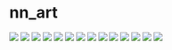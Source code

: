 # nn_art
![](https://github.com/ptmorris03/jax_workbench/blob/main/plots/89.png?raw=true)
![](https://github.com/ptmorris03/jax_workbench/blob/main/plots/88.png?raw=true)
![](https://github.com/ptmorris03/jax_workbench/blob/main/plots/66.png?raw=true)
![](https://github.com/ptmorris03/jax_workbench/blob/main/plots/65.png?raw=true)
![](https://github.com/ptmorris03/jax_workbench/blob/main/plots/56.png?raw=true)
![](https://github.com/ptmorris03/jax_workbench/blob/main/plots/51.png?raw=true)
![](https://github.com/ptmorris03/jax_workbench/blob/main/plots/44.png?raw=true)
![](https://github.com/ptmorris03/jax_workbench/blob/main/plots/43.png?raw=true)
![](https://github.com/ptmorris03/jax_workbench/blob/main/plots/31.png?raw=true)
![](https://github.com/ptmorris03/jax_workbench/blob/main/plots/28.png?raw=true)
![](https://github.com/ptmorris03/jax_workbench/blob/main/plots/23.png?raw=true)
![](https://github.com/ptmorris03/jax_workbench/blob/main/plots/20.png?raw=true)
![](https://github.com/ptmorris03/jax_workbench/blob/main/plots/3.png?raw=true)
![](https://github.com/ptmorris03/jax_workbench/blob/main/plots/1.png?raw=true)
